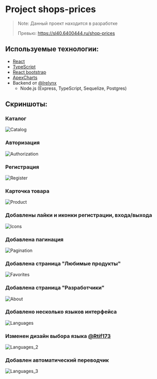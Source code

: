 # Project shops-prices 

> Note: Данный проект находится в разработке
>
> Превью: https://sl40.6400444.ru/shop-prices

## Используемые технологии:
* [React](https://reactjs.org/)
* [TypeScript](https://www.typescriptlang.org/)
* [React bootstrap](https://react-bootstrap.netlify.app/)
* [ApexCharts](https://apexcharts.com/)
* Backend от [@Irelynx](https://github.com/Irelynx)
  * Node.js (Express, TypeScript, Sequelize, Postgres)


## Скриншоты:

### Каталог
![Catalog](docs/Catalog.png)

### Авторизация
![Authorization](docs/Auth.png)


### Регистрация
![Register](docs/Register.png)

### Карточка товара
![Product](docs/Product.png)

### Добавлены лайки и иконки регистрации, входа/выхода 
![Icons](docs/Icons.png)

### Добавлена пагинация 
![Pagination](docs/Pagination.png)

### Добавлена страница "Любимые продукты"
![Favorites](docs/Favorites.png)

### Добавлена страница "Разработчики"
![About](docs/About.png)

### Добавлено несколько языков интерфейса
![Languages](docs/Languages.png)

###  Изменен дизайн выбора языка [@Rtif173](https://github.com/Rtif173)
![Languages_2](docs/Languages2.png)

###   Добавлен автоматический переводчик 
![Languages_3](docs/Languages3.png)
